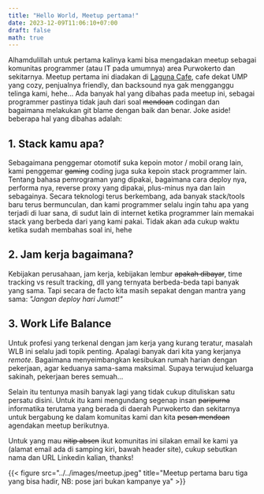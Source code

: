 ```yaml
---
title: "Hello World, Meetup pertama!"
date: 2023-12-09T11:06:10+07:00
draft: false
math: true
---
```


Alhamdulillah untuk pertama kalinya kami bisa mengadakan meetup sebagai komunitas programmer (atau IT pada umumnya) area Purwokerto dan sekitarnya. Meetup pertama ini diadakan di [Laguna Cafe](https://maps.app.goo.gl/dWjmugwwRTKWVXfg9), cafe dekat UMP yang cozy, penjualnya friendly, dan backsound nya gak mengganggu telinga kami, hehe...
Ada banyak hal yang dibahas pada meetup ini, sebagai programmer pastinya tidak jauh dari soal ~~mendoan~~ codingan dan bagaimana melakukan git blame dengan baik dan benar. Joke aside! beberapa hal yang dibahas adalah:

<!--more-->

## 1. Stack kamu apa?

Sebagaimana penggemar otomotif suka kepoin motor / mobil orang lain, kami penggemar ~~gaming~~ coding juga suka kepoin stack programmer lain. Tentang bahasa pemrograman yang dipakai, bagaimana cara deploy nya, performa nya, reverse proxy yang dipakai, plus-minus nya dan lain sebagainya. Secara teknologi terus berkembang, ada banyak stack/tools baru terus bermunculan, dan kami programmer selalu ingin tahu apa yang terjadi di luar sana, di sudut lain di internet ketika programmer lain memakai stack yang berbeda dari yang kami pakai. Tidak akan ada cukup waktu ketika sudah membahas soal ini, hehe

## 2. Jam kerja bagaimana?

Kebijakan perusahaan, jam kerja, kebijakan lembur ~~apakah dibayar~~, time tracking vs result tracking, dll yang ternyata berbeda-beda tapi banyak yang sama. Tapi secara de facto kita masih sepakat dengan mantra yang sama: _"Jangan deploy hari Jumat!"_

## 3. Work Life Balance

Untuk profesi yang terkenal dengan jam kerja yang kurang teratur, masalah WLB ini selalu jadi topik penting. Apalagi banyak dari kita yang kerjanya _remote_. Bagaimana menyeimbangkan kesibukan rumah harian dengan pekerjaan, agar keduanya sama-sama maksimal. Supaya terwujud keluarga sakinah, pekerjaan beres semuah...

Selain itu tentunya masih banyak lagi yang tidak cukup dituliskan satu persatu disini. Untuk itu kami mengundang segenap insan ~~paripurna~~ informatika terutama yang berada di daerah Purwokerto dan sekitarnya untuk bergabung ke dalam komunitas kami dan kita ~~pesan mendoan~~ agendakan meetup berikutnya.

Untuk yang mau ~~nitip absen~~ ikut komunitas ini silakan email ke kami ya (alamat email ada di samping kiri, bawah header site), cukup sebutkan nama dan URL Linkedin kalian, thanks!

{{< figure src="../../images/meetup.jpeg" title="Meetup pertama baru tiga yang bisa hadir, NB: pose jari bukan kampanye ya" >}}
